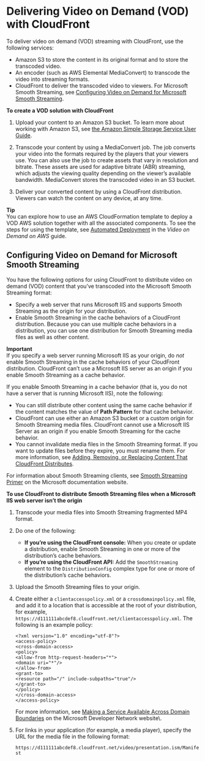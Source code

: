 # Delivering Video on Demand \(VOD\) with CloudFront<a name="on-demand-video"></a>

To deliver video on demand \(VOD\) streaming with CloudFront, use the following services:
+ Amazon S3 to store the content in its original format and to store the transcoded video\.
+ An encoder \(such as AWS Elemental MediaConvert\) to transcode the video into streaming formats\.
+ CloudFront to deliver the transcoded video to viewers\. For Microsoft Smooth Streaming, see [Configuring Video on Demand for Microsoft Smooth Streaming](#on-demand-streaming-smooth)\.

**To create a VOD solution with CloudFront**

1. Upload your content to an Amazon S3 bucket\. To learn more about working with Amazon S3, see [the Amazon Simple Storage Service User Guide](https://docs.aws.amazon.com/AmazonS3/latest/dev/)\.

1. Transcode your content by using a MediaConvert job\. The job converts your video into the formats required by the players that your viewers use\. You can also use the job to create assets that vary in resolution and bitrate\. These assets are used for adaptive bitrate \(ABR\) streaming, which adjusts the viewing quality depending on the viewer’s available bandwidth\. MediaConvert stores the transcoded video in an S3 bucket\.

1. Deliver your converted content by using a CloudFront distribution\. Viewers can watch the content on any device, at any time\. 

**Tip**  
You can explore how to use an AWS CloudFormation template to deploy a VOD AWS solution together with all the associated components\. To see the steps for using the template, see [Automated Deployment](https://docs.aws.amazon.com/solutions/latest/video-on-demand/deployment.html) in the *Video on Demand on AWS* guide\.

## Configuring Video on Demand for Microsoft Smooth Streaming<a name="on-demand-streaming-smooth"></a>

You have the following options for using CloudFront to distribute video on demand \(VOD\) content that you’ve transcoded into the Microsoft Smooth Streaming format:
+ Specify a web server that runs Microsoft IIS and supports Smooth Streaming as the origin for your distribution\.
+ Enable Smooth Streaming in the cache behaviors of a CloudFront distribution\. Because you can use multiple cache behaviors in a distribution, you can use one distribution for Smooth Streaming media files as well as other content\. 

**Important**  
If you specify a web server running Microsoft IIS as your origin, do *not* enable Smooth Streaming in the cache behaviors of your CloudFront distribution\. CloudFront can’t use a Microsoft IIS server as an origin if you enable Smooth Streaming as a cache behavior\.

If you enable Smooth Streaming in a cache behavior \(that is, you do not have a server that is running Microsoft IIS\), note the following:
+ You can still distribute other content using the same cache behavior if the content matches the value of **Path Pattern** for that cache behavior\.
+ CloudFront can use either an Amazon S3 bucket or a custom origin for Smooth Streaming media files\. CloudFront cannot use a Microsoft IIS Server as an origin if you enable Smooth Streaming for the cache behavior\. 
+ You cannot invalidate media files in the Smooth Streaming format\. If you want to update files before they expire, you must rename them\. For more information, see [Adding, Removing, or Replacing Content That CloudFront Distributes](AddRemoveReplaceObjects.md)\.

For information about Smooth Streaming clients, see [Smooth Streaming Primer](https://docs.microsoft.com/en-us/iis/media/smooth-streaming/smooth-streaming-primer) on the Microsoft documentation website\.

**To use CloudFront to distribute Smooth Streaming files when a Microsoft IIS web server isn’t the origin**

1. Transcode your media files into Smooth Streaming fragmented MP4 format\.

1. Do one of the following:
   + **If you’re using the CloudFront console:** When you create or update a distribution, enable Smooth Streaming in one or more of the distribution’s cache behaviors\.
   + **If you’re using the CloudFront API:** Add the `SmoothStreaming` element to the `DistributionConfig` complex type for one or more of the distribution’s cache behaviors\.

1. Upload the Smooth Streaming files to your origin\.

1. Create either a `clientaccesspolicy.xml` or a `crossdomainpolicy.xml` file, and add it to a location that is accessible at the root of your distribution, for example, `https://d111111abcdef8.cloudfront.net/clientaccesspolicy.xml`\. The following is an example policy:

   ```
   <?xml version="1.0" encoding="utf-8"?>
   <access-policy>
   <cross-domain-access>
   <policy>
   <allow-from http-request-headers="*">
   <domain uri="*"/>
   </allow-from>
   <grant-to>
   <resource path="/" include-subpaths="true"/>
   </grant-to>
   </policy>
   </cross-domain-access>
   </access-policy>
   ```

   For more information, see [Making a Service Available Across Domain Boundaries](https://docs.microsoft.com/en-us/previous-versions/windows/silverlight/dotnet-windows-silverlight/cc197955(v=vs.95)) on the Microsoft Developer Network website\. 

1. For links in your application \(for example, a media player\), specify the URL for the media file in the following format:

   `https://d111111abcdef8.cloudfront.net/video/presentation.ism/Manifest`
